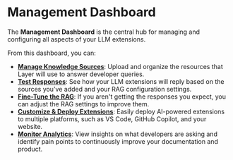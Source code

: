 # Management Dashboard

The **Management Dashboard** is the central hub for managing and configuring all aspects of your LLM extensions.

From this dashboard, you can:

- **[Manage Knowledge Sources](/management-dashboard/sources)**: Upload and organize the resources that Layer will use to answer developer queries.
- **[Test Responses](/management-dashboard/rag-testing)**: See how your LLM extensions will reply based on the sources you've added and your RAG configuration settings.
- **[Fine-Tune the RAG](/management-dashboard/rag-config)**: If you aren't getting the responses you expect, you can adjust the RAG settings to improve them.
- **[Customize & Deploy Extensions](management-dashboard/deploying)**: Easily deploy AI-powered extensions to multiple platforms, such as VS Code, GitHub Copilot, and your website.
- **[Monitor Analytics](/management-dashboard/analytics)**: View insights on what developers are asking and identify pain points to continuously improve your documentation and product.
